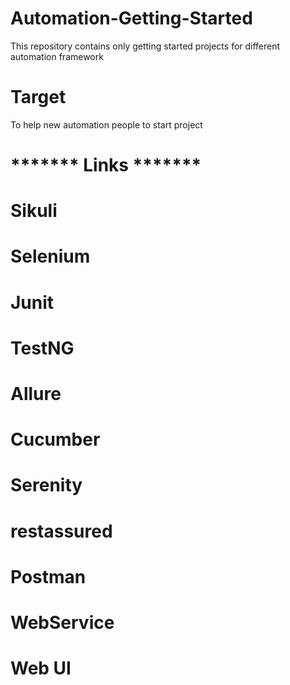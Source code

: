 # Automation-Getting-Started
This repository contains only getting started projects for different automation framework

# Target 
To help new automation people to start project 

# ******* Links ******* 

# Sikuli

# Selenium 

# Junit

# TestNG

# Allure

# Cucumber

# Serenity

# restassured

# Postman

# WebService 

# Web UI

# 
